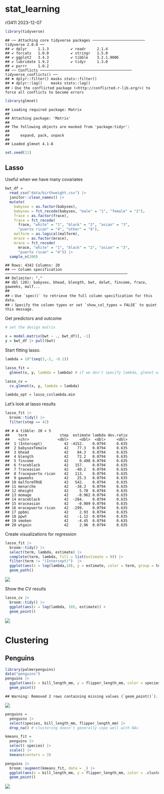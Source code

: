 stat_learning
================
rl3411
2023-12-07

``` r
library(tidyverse)
```

    ## ── Attaching core tidyverse packages ──────────────────────── tidyverse 2.0.0 ──
    ## ✔ dplyr     1.1.3          ✔ readr     2.1.4     
    ## ✔ forcats   1.0.0          ✔ stringr   1.5.0     
    ## ✔ ggplot2   3.4.3          ✔ tibble    3.2.1.9006
    ## ✔ lubridate 1.9.2          ✔ tidyr     1.3.0     
    ## ✔ purrr     1.0.2          
    ## ── Conflicts ────────────────────────────────────────── tidyverse_conflicts() ──
    ## ✖ dplyr::filter() masks stats::filter()
    ## ✖ dplyr::lag()    masks stats::lag()
    ## ℹ Use the conflicted package (<http://conflicted.r-lib.org/>) to force all conflicts to become errors

``` r
library(glmnet)
```

    ## Loading required package: Matrix
    ## 
    ## Attaching package: 'Matrix'
    ## 
    ## The following objects are masked from 'package:tidyr':
    ## 
    ##     expand, pack, unpack
    ## 
    ## Loaded glmnet 4.1-8

``` r
set.seed(11)
```

## Lasso

Useful when we have many covariates

``` r
bwt_df = 
  read_csv("data/birthweight.csv") |> 
  janitor::clean_names() |>
  mutate(
    babysex = as.factor(babysex),
    babysex = fct_recode(babysex, "male" = "1", "female" = "2"),
    frace = as.factor(frace),
    frace = fct_recode(
      frace, "white" = "1", "black" = "2", "asian" = "3", 
      "puerto rican" = "4", "other" = "8"),
    malform = as.logical(malform),
    mrace = as.factor(mrace),
    mrace = fct_recode(
      mrace, "white" = "1", "black" = "2", "asian" = "3", 
      "puerto rican" = "4")) |> 
  sample_n(200)
```

    ## Rows: 4342 Columns: 20
    ## ── Column specification ────────────────────────────────────────────────────────
    ## Delimiter: ","
    ## dbl (20): babysex, bhead, blength, bwt, delwt, fincome, frace, gaweeks, malf...
    ## 
    ## ℹ Use `spec()` to retrieve the full column specification for this data.
    ## ℹ Specify the column types or set `show_col_types = FALSE` to quiet this message.

Get predictors and outcome

``` r
# set the design matrix

x = model.matrix(bwt ~ ., bwt_df)[, -1]
y = bwt_df |> pull(bwt)
```

Start fitting lasso.

``` r
lambda = 10^(seq(3,-2, -0.1))

lasso_fit = 
  glmnet(x, y, lambda = lambda) # if we don't specify lambda, glmnet will do it for you (or try to)

lasso_cv = 
  cv.glmnet(x, y, lambda = lambda)

lambda_opt = lasso_cv$lambda.min
```

Let’s look at lasso results

``` r
lasso_fit |> 
  broom::tidy() |> 
  filter(step == 42)
```

    ## # A tibble: 20 × 5
    ##    term               step  estimate lambda dev.ratio
    ##    <chr>             <dbl>     <dbl>  <dbl>     <dbl>
    ##  1 (Intercept)          42 -4152.    0.0794     0.635
    ##  2 babysexfemale        42    77.3   0.0794     0.635
    ##  3 bhead                42    84.3   0.0794     0.635
    ##  4 blength              42    72.2   0.0794     0.635
    ##  5 fincome              42     0.498 0.0794     0.635
    ##  6 fraceblack           42   157.    0.0794     0.635
    ##  7 fraceasian           42   -40.2   0.0794     0.635
    ##  8 fracepuerto rican    42   113.    0.0794     0.635
    ##  9 gaweeks              42    25.3   0.0794     0.635
    ## 10 malformTRUE          42   542.    0.0794     0.635
    ## 11 menarche             42   -38.3   0.0794     0.635
    ## 12 mheight              42     5.70  0.0794     0.635
    ## 13 momage               42    -0.962 0.0794     0.635
    ## 14 mraceblack           42  -284.    0.0794     0.635
    ## 15 mraceasian           42    -0.989 0.0794     0.635
    ## 16 mracepuerto rican    42  -299.    0.0794     0.635
    ## 17 ppbmi                42     2.93  0.0794     0.635
    ## 18 ppwt                 42    -1.12  0.0794     0.635
    ## 19 smoken               42    -4.45  0.0794     0.635
    ## 20 wtgain               42     2.96  0.0794     0.635

Create visualizations for regression

``` r
lasso_fit |> 
  broom::tidy() |> 
  select(term, lambda, estimate) |> 
  complete(term, lambda, fill = list(estimate = 0)) |> 
  filter(term != "(Intercept)")  |> 
  ggplot(aes(x = log(lambda,10), y = estimate, color = term, group = term)) +
  geom_path()
```

![](stat_learning_files/figure-gfm/unnamed-chunk-6-1.png)<!-- -->

Show the CV results

``` r
lasso_cv |> 
  broom::tidy() |> 
  ggplot(aes(x = log(lambda, 10), estimate)) +
  geom_point()
```

![](stat_learning_files/figure-gfm/unnamed-chunk-7-1.png)<!-- -->

# Clustering

## Penguins

``` r
library(palmerpenguins)
data("penguins")
penguins |> 
  ggplot(aes(x = bill_length_mm, y = flipper_length_mm, color = species)) +
  geom_point()
```

    ## Warning: Removed 2 rows containing missing values (`geom_point()`).

![](stat_learning_files/figure-gfm/unnamed-chunk-8-1.png)<!-- -->

``` r
penguins = 
  penguins |> 
  select(species, bill_length_mm, flipper_length_mm) |> 
  drop_na() # clustering doesn't generally cope well with NAs

kmeans_fit = 
  penguins |> 
  select(-species) |> 
  scale() |> 
  kmeans(centers = 3)

penguins |> 
  broom::augment(kmeans_fit, data = _) |> 
  ggplot(aes(x = bill_length_mm, y = flipper_length_mm, color = .cluster)) +
  geom_point()
```

![](stat_learning_files/figure-gfm/unnamed-chunk-8-2.png)<!-- -->
